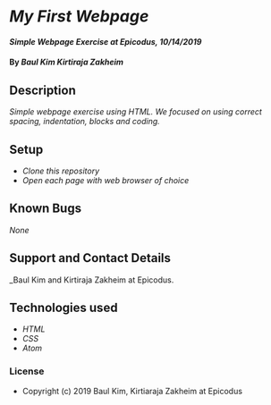 # _My First Webpage_

#### _Simple Webpage Exercise at Epicodus, 10/14/2019_

#### By _Baul Kim Kirtiraja Zakheim_

## Description

_Simple webpage exercise using HTML. We focused on using correct spacing, indentation, blocks and coding._

## Setup

* _Clone this repository_
* _Open each page with web browser of choice_

## Known Bugs

_None_

## Support and Contact Details

_Baul Kim and Kirtiraja Zakheim at Epicodus.

## Technologies used

* _HTML_
* _CSS_
* _Atom_

### License

* Copyright (c) 2019 Baul Kim, Kirtiaraja Zakheim at Epicodus
